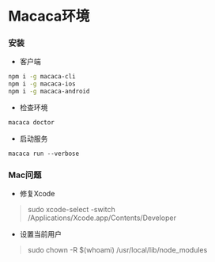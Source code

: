 # Macaca环境

### 安装
- 客户端
```bash
npm i -g macaca-cli
npm i -g macaca-ios
npm i -g macaca-android
```

- 检查环境
```bash
macaca doctor
```

- 启动服务
```
macaca run --verbose
```

### Mac问题
- 修复Xcode

>sudo xcode-select -switch /Applications/Xcode.app/Contents/Developer

- 设置当前用户

>sudo chown -R $(whoami) /usr/local/lib/node_modules